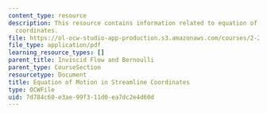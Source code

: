 ```yaml
---
content_type: resource
description: This resource contains information related to equation of motion in streamline
  coordinates.
file: https://ol-ocw-studio-app-production.s3.amazonaws.com/courses/2-25-advanced-fluid-mechanics-fall-2013/7d784c60e3ae99f311d0ea7dc2e4d60d_MIT2_25F13_Equation_of_Mo.pdf
file_type: application/pdf
learning_resource_types: []
parent_title: Inviscid Flow and Bernoulli
parent_type: CourseSection
resourcetype: Document
title: Equation of Motion in Streamline Coordinates
type: OCWFile
uid: 7d784c60-e3ae-99f3-11d0-ea7dc2e4d60d
---
```

